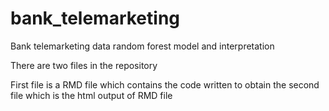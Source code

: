 # bank_telemarketing
Bank telemarketing data random forest model and interpretation


There are two files in the repository

First file is a RMD file which contains the code written to obtain the second file which is the html output of RMD file

